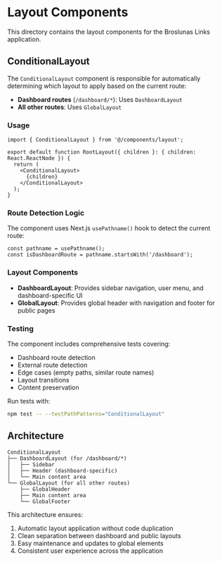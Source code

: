 # Layout Components

This directory contains the layout components for the Broslunas Links application.

## ConditionalLayout

The `ConditionalLayout` component is responsible for automatically determining which layout to apply based on the current route:

- **Dashboard routes** (`/dashboard/*`): Uses `DashboardLayout`
- **All other routes**: Uses `GlobalLayout`

### Usage

```tsx
import { ConditionalLayout } from '@/components/layout';

export default function RootLayout({ children }: { children: React.ReactNode }) {
  return (
    <ConditionalLayout>
      {children}
    </ConditionalLayout>
  );
}
```

### Route Detection Logic

The component uses Next.js `usePathname()` hook to detect the current route:

```tsx
const pathname = usePathname();
const isDashboardRoute = pathname.startsWith('/dashboard');
```

### Layout Components

- **DashboardLayout**: Provides sidebar navigation, user menu, and dashboard-specific UI
- **GlobalLayout**: Provides global header with navigation and footer for public pages

### Testing

The component includes comprehensive tests covering:
- Dashboard route detection
- External route detection  
- Edge cases (empty paths, similar route names)
- Layout transitions
- Content preservation

Run tests with:
```bash
npm test -- --testPathPatterns="ConditionalLayout"
```

## Architecture

```
ConditionalLayout
├── DashboardLayout (for /dashboard/*)
│   ├── Sidebar
│   ├── Header (dashboard-specific)
│   └── Main content area
└── GlobalLayout (for all other routes)
    ├── GlobalHeader
    ├── Main content area
    └── GlobalFooter
```

This architecture ensures:
1. Automatic layout application without code duplication
2. Clean separation between dashboard and public layouts
3. Easy maintenance and updates to global elements
4. Consistent user experience across the application